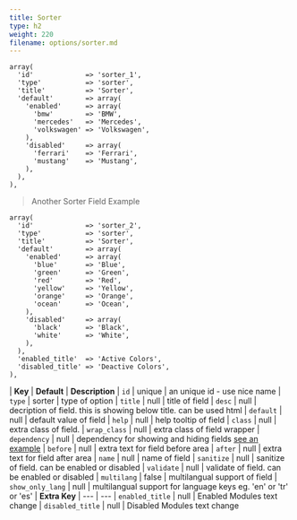 ```yaml
---
title: Sorter
type: h2
weight: 220
filename: options/sorter.md
---
```


```php?start_inline=1
array(
  'id'             => 'sorter_1',
  'type'           => 'sorter',
  'title'          => 'Sorter',
  'default'        => array(
    'enabled'      => array(
      'bmw'        => 'BMW',
      'mercedes'   => 'Mercedes',
      'volkswagen' => 'Volkswagen',
    ),
    'disabled'     => array(
      'ferrari'    => 'Ferrari',
      'mustang'    => 'Mustang',
    ),
  ),
),
```

> Another Sorter Field Example

```php?start_inline=1
array(
  'id'             => 'sorter_2',
  'type'           => 'sorter',
  'title'          => 'Sorter',
  'default'        => array(
    'enabled'      => array(
      'blue'       => 'Blue',
      'green'      => 'Green',
      'red'        => 'Red',
      'yellow'     => 'Yellow',
      'orange'     => 'Orange',
      'ocean'      => 'Ocean',
    ),
    'disabled'     => array(
      'black'      => 'Black',
      'white'      => 'White',
    ),
  ),
  'enabled_title'  => 'Active Colors',
  'disabled_title' => 'Deactive Colors',
),
```

| **Key**          | **Default** | **Description**
| `id`             | unique      | an unique id - use nice name
| `type`           | sorter      | type of option
| `title`          | null        | title of field
| `desc`           | null        | decription of field. this is showing below title. can be used html
| `default`        | null        | default value of field
| `help`           | null        | help tooltip of field
| `class`          | null        | extra class of field.
| `wrap_class`     | null        | extra class of field wrapper
| `dependency`     | null        | dependency for showing and hiding fields [see an example](#how-to-use-dependency)
| `before`         | null        | extra text for field before area
| `after`          | null        | extra text for field after area
| `name`           | null        | name of field
| `sanitize`       | null        | sanitize of field. can be enabled or disabled
| `validate`       | null        | validate of field. can be enabled or disabled
| `multilang`      | false       | multilangual support of field
| `show_only_lang` | null        | multilangual support for language keys eg. 'en' or 'tr' or 'es'
| **Extra Key**    | ---         | ---
| `enabled_title`  | null        | Enabled Modules text change
| `disabled_title` | null        | Disabled Modules text change

